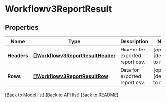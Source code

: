 # Workflowv3ReportResult

## Properties
Name | Type | Description | Notes
------------ | ------------- | ------------- | -------------
**Headers** | [**[]Workflowv3ReportResultHeader**](workflowv3ReportResultHeader.md) | Header for exported report csv. | [optional] [default to null]
**Rows** | [**[]Workflowv3ReportResultRow**](workflowv3ReportResultRow.md) | Data for exported report csv. | [optional] [default to null]

[[Back to Model list]](../README.md#documentation-for-models) [[Back to API list]](../README.md#documentation-for-api-endpoints) [[Back to README]](../README.md)

